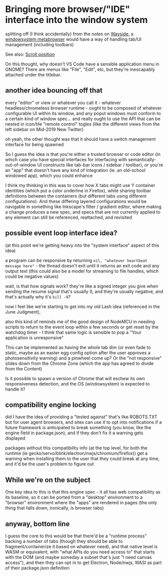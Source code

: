 # Bringing more browser/"IDE" interface into the window system

splitting off (I think accidentally) from the notes on [Wayside](46qjk-agdzr-a58ez-vypmf-3hxay), a [windowsystem metabrowser](41v84-ycwdn-4p91p-4xt5f-kn96k) would have a way of handling tab/UI management (including toolbars)

See also: [Scroll position](c27g5-kdtm1-26ar9-t6kdc-5mb4e)

On this thought, why doesn't VS Code have a sensible application menu in GNOME? There are menus like "File", "Edit", etc, but they're inescapably attached under the titlebar.

## another idea bouncing off that

every "editor" or view or whatever you call it - whatever headless/chromeless browser runtime - ought to be composed of whatever configurable UI within its window, and any poput windows must conform to a certain kind of window spec... and really ought to use the API that can be nested in icon/tile "remote control" togles (like the different views from the left sidebar on Mid-2019 New Twitter)

oh yeah, the other thought was that it should have a switch management interface for being spawned

So I guess the idea is that you're either a trusted browser or code editor (in which case you have special interfaces for interfacing with semantically-out-of-window UI constructs like tab-bar icons / sidebar / toolbar), or you're an "app" that doesn't have any kind of integration (ie. an old-school windowed app), which you could enhance

I think my thinking in this was to cover how X tabs might use Y container identities (which put a color underline in Firefox), while sharing toolbar definitions between the containers (but different tabs using different configurations). And these differing layered configurations would be navigable in something like Inkscape's filter / gradient editor, where making a change produces a new spec, and specs that are not currently applied to any element can still be referenced, reattached, and revisited

## possible event loop interface idea?

(at this point we're getting heavy into the "system interface" aspect of this idea)

a program can be responsive by returning `nil, "whatever heartbeat message here"` - the thread doesn't exit until it returns an exit code and any output text (this could also be a model for streaming to file handles, which could be negative values)

wait, is that how signals work? they're like a signed integer you give when sending the resume signal that's usually 0, and they're usually negative, and that's actually why it's `kill -9`?

now I feel like we're starting to get into my old Lash idea (referenced in the June Judgment),

also this kind of reminds me of the good design of NodeMCU in needing scripts to return to the event loop within a few seconds or get reset by the watchdog timer - I think that same logic is sensible to pop a "Your application is unresponsive"

This can be implemented as having the whole tab dim (or even fade to static, maybe as an easter egg config option after the user approves a photosensitivity warning) and a pinwheel come up? Or the "not responsive" slides down from the Chrome Zone (which the app has agreed to divide from the Content)

Is it possible to spawn a version of Chrome that will eschew its own responsiveness detection, and the OS (windowsystem) is expected to handle it?

## compatibility engine locking

did I have the idea of providing a "tested against" that's like ROBOTS.TXT but for user agent browsers, and sites can use it to opt into notifications if a future framework is anticipated to break something (you know, like the engine field in package.json), and if they don't fix it a warning gets displayed

packages without this compatibility info (at the top level, for both the runtime (ie gecko/servo/blink/electron/nwjs/chromium/firefox)) get a warning when installing them to the user that they could break at any time, and it'd be the user's problem to figure out

## While we're on the subject

One key idea to this is that this engine spec - it all has web compatibility as its baseline, so it can be ported from a "desktop" environment to a "browser" environment where the "apps" are rendered in pages (the only thing that falls down, ironically, is browser tabs)

## anyway, bottom line

I guess the core to this would be that there'd be a "runtime process" backing a number of tabs (though they should be able to fragment/containerize it based on whatever need), and that native level is WASM or equivalent, with "what APIs do you need access to" that starts with the DOM (and maybe someday a subset that's just "I need canvas access"), and then they can opt in to get Electron, Node/nwjs, WASI as part of their package.json definition

